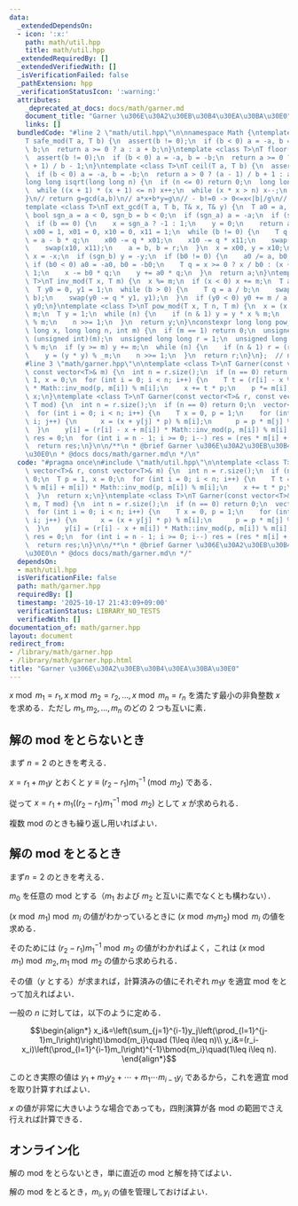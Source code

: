 ```yaml
---
data:
  _extendedDependsOn:
  - icon: ':x:'
    path: math/util.hpp
    title: math/util.hpp
  _extendedRequiredBy: []
  _extendedVerifiedWith: []
  _isVerificationFailed: false
  _pathExtension: hpp
  _verificationStatusIcon: ':warning:'
  attributes:
    _deprecated_at_docs: docs/math/garner.md
    document_title: "Garner \u306E\u30A2\u30EB\u30B4\u30EA\u30BA\u30E0"
    links: []
  bundledCode: "#line 2 \"math/util.hpp\"\n\nnamespace Math {\ntemplate <class T>\n\
    T safe_mod(T a, T b) {\n  assert(b != 0);\n  if (b < 0) a = -a, b = -b;\n  a %=\
    \ b;\n  return a >= 0 ? a : a + b;\n}\ntemplate <class T>\nT floor(T a, T b) {\n\
    \  assert(b != 0);\n  if (b < 0) a = -a, b = -b;\n  return a >= 0 ? a / b : (a\
    \ + 1) / b - 1;\n}\ntemplate <class T>\nT ceil(T a, T b) {\n  assert(b != 0);\n\
    \  if (b < 0) a = -a, b = -b;\n  return a > 0 ? (a - 1) / b + 1 : a / b;\n}\n\
    long long isqrt(long long n) {\n  if (n <= 0) return 0;\n  long long x = sqrt(n);\n\
    \  while ((x + 1) * (x + 1) <= n) x++;\n  while (x * x > n) x--;\n  return x;\n\
    }\n// return g=gcd(a,b)\n// a*x+b*y=g\n// - b!=0 -> 0<=x<|b|/g\n// - b=0  -> ax=g\n\
    template <class T>\nT ext_gcd(T a, T b, T& x, T& y) {\n  T a0 = a, b0 = b;\n \
    \ bool sgn_a = a < 0, sgn_b = b < 0;\n  if (sgn_a) a = -a;\n  if (sgn_b) b = -b;\n\
    \  if (b == 0) {\n    x = sgn_a ? -1 : 1;\n    y = 0;\n    return a;\n  }\n  T\
    \ x00 = 1, x01 = 0, x10 = 0, x11 = 1;\n  while (b != 0) {\n    T q = a / b, r\
    \ = a - b * q;\n    x00 -= q * x01;\n    x10 -= q * x11;\n    swap(x00, x01);\n\
    \    swap(x10, x11);\n    a = b, b = r;\n  }\n  x = x00, y = x10;\n  if (sgn_a)\
    \ x = -x;\n  if (sgn_b) y = -y;\n  if (b0 != 0) {\n    a0 /= a, b0 /= a;\n   \
    \ if (b0 < 0) a0 = -a0, b0 = -b0;\n    T q = x >= 0 ? x / b0 : (x + 1) / b0 -\
    \ 1;\n    x -= b0 * q;\n    y += a0 * q;\n  }\n  return a;\n}\ntemplate <class\
    \ T>\nT inv_mod(T x, T m) {\n  x %= m;\n  if (x < 0) x += m;\n  T a = m, b = x;\n\
    \  T y0 = 0, y1 = 1;\n  while (b > 0) {\n    T q = a / b;\n    swap(a -= q * b,\
    \ b);\n    swap(y0 -= q * y1, y1);\n  }\n  if (y0 < 0) y0 += m / a;\n  return\
    \ y0;\n}\ntemplate <class T>\nT pow_mod(T x, T n, T m) {\n  x = (x % m + m) %\
    \ m;\n  T y = 1;\n  while (n) {\n    if (n & 1) y = y * x % m;\n    x = x * x\
    \ % m;\n    n >>= 1;\n  }\n  return y;\n}\nconstexpr long long pow_mod_constexpr(long\
    \ long x, long long n, int m) {\n  if (m == 1) return 0;\n  unsigned int _m =\
    \ (unsigned int)(m);\n  unsigned long long r = 1;\n  unsigned long long y = x\
    \ % m;\n  if (y >= m) y += m;\n  while (n) {\n    if (n & 1) r = (r * y) % _m;\n\
    \    y = (y * y) % _m;\n    n >>= 1;\n  }\n  return r;\n}\n};  // namespace Math\n\
    #line 3 \"math/garner.hpp\"\n\ntemplate <class T>\nT Garner(const vector<T>& r,\
    \ const vector<T>& m) {\n  int n = r.size();\n  if (n == 0) return 0;\n  T p =\
    \ 1, x = 0;\n  for (int i = 0; i < n; i++) {\n    T t = (r[i] - x % m[i] + m[i])\
    \ * Math::inv_mod(p, m[i]) % m[i];\n    x += t * p;\n    p *= m[i];\n  }\n  return\
    \ x;\n}\ntemplate <class T>\nT Garner(const vector<T>& r, const vector<T>& m,\
    \ T mod) {\n  int n = r.size();\n  if (n == 0) return 0;\n  vector<T> y(n);\n\
    \  for (int i = 0; i < n; i++) {\n    T x = 0, p = 1;\n    for (int j = 0; j <\
    \ i; j++) {\n      x = (x + y[j] * p) % m[i];\n      p = p * m[j] % m[i];\n  \
    \  }\n    y[i] = (r[i] - x + m[i]) * Math::inv_mod(p, m[i]) % m[i];\n  }\n  T\
    \ res = 0;\n  for (int i = n - 1; i >= 0; i--) res = (res * m[i] + y[i]) % mod;\n\
    \  return res;\n}\n\n/**\n * @brief Garner \u306E\u30A2\u30EB\u30B4\u30EA\u30BA\
    \u30E0\n * @docs docs/math/garner.md\n */\n"
  code: "#pragma once\n#include \"math/util.hpp\"\n\ntemplate <class T>\nT Garner(const\
    \ vector<T>& r, const vector<T>& m) {\n  int n = r.size();\n  if (n == 0) return\
    \ 0;\n  T p = 1, x = 0;\n  for (int i = 0; i < n; i++) {\n    T t = (r[i] - x\
    \ % m[i] + m[i]) * Math::inv_mod(p, m[i]) % m[i];\n    x += t * p;\n    p *= m[i];\n\
    \  }\n  return x;\n}\ntemplate <class T>\nT Garner(const vector<T>& r, const vector<T>&\
    \ m, T mod) {\n  int n = r.size();\n  if (n == 0) return 0;\n  vector<T> y(n);\n\
    \  for (int i = 0; i < n; i++) {\n    T x = 0, p = 1;\n    for (int j = 0; j <\
    \ i; j++) {\n      x = (x + y[j] * p) % m[i];\n      p = p * m[j] % m[i];\n  \
    \  }\n    y[i] = (r[i] - x + m[i]) * Math::inv_mod(p, m[i]) % m[i];\n  }\n  T\
    \ res = 0;\n  for (int i = n - 1; i >= 0; i--) res = (res * m[i] + y[i]) % mod;\n\
    \  return res;\n}\n\n/**\n * @brief Garner \u306E\u30A2\u30EB\u30B4\u30EA\u30BA\
    \u30E0\n * @docs docs/math/garner.md\n */"
  dependsOn:
  - math/util.hpp
  isVerificationFile: false
  path: math/garner.hpp
  requiredBy: []
  timestamp: '2025-10-17 21:43:09+09:00'
  verificationStatus: LIBRARY_NO_TESTS
  verifiedWith: []
documentation_of: math/garner.hpp
layout: document
redirect_from:
- /library/math/garner.hpp
- /library/math/garner.hpp.html
title: "Garner \u306E\u30A2\u30EB\u30B4\u30EA\u30BA\u30E0"
---
```

$x\bmod m_1=r_1,x\bmod m_2=r_2,\dots,x\bmod m_n=r_n$ を満たす最小の非負整数 $x$ を求める．ただし $m_1,m_2,\dots,m_n$ のどの 2 つも互いに素．

## 解の mod をとらないとき

まず $n=2$ のときを考える．

$x=r_1+m_1y$ とおくと $y\equiv(r_2-r_1)m_1^{-1}\pmod{m_2}$ である．

従って $x=r_1+m_1((r_2-r_1)m_1^{-1}\bmod{m_2})$ として $x$ が求められる．

複数 mod のときも繰り返し用いればよい．

## 解の mod をとるとき

まず$n=2$ のときを考える．

$m_0$ を任意の mod とする（$m_1$ および $m_2$ と互いに素でなくとも構わない）．

$(x\bmod m_1)\bmod m_i$ の値がわかっているときに $(x\bmod m_1m_2)\bmod m_i$ の値を求める．

そのためには $(r_2-r_1)m_1^{-1}\bmod{m_2}$ の値がわかればよく，これは $(x\bmod m_1)\bmod m_2,m_1\bmod m_2$ の値から求められる．

その値（$y$ とする）が求まれば，計算済みの値にそれぞれ $m_1y$ を適宜 mod をとって加えればよい．

一般の $n$ に対しては，以下のように定める．

$$\begin{align*}
x_i&=\left(\sum_{j=1}^{i-1}y_j\left(\prod_{l=1}^{j-1}m_l\right)\right)\bmod{m_i}\quad (1\leq i\leq n)\\
y_i&=(r_i-x_i)\left(\prod_{l=1}^{i-1}m_l\right)^{-1}\bmod{m_i}\quad(1\leq i\leq n).
\end{align*}$$

このとき実際の値は $y_1+m_1y_2+\cdots+m_1\cdots m_{i-1}y_i$ であるから，これを適宜 mod を取り計算すればよい．

$x$ の値が非常に大きいような場合であっても，四則演算が各 mod の範囲でさえ行えれば計算できる．

## オンライン化

解の mod をとらないとき，単に直近の mod と解を持てばよい．

解の mod をとるとき，$m_i,y_i$ の値を管理しておけばよい．